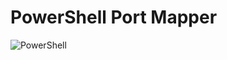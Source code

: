 # PowerShell Port Mapper

![PowerShell](https://www.bleepstatic.com/content/hl-images/2022/06/22/PowerShell_headpic.jpg)

